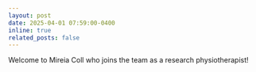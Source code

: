 ```yaml
---
layout: post
date: 2025-04-01 07:59:00-0400
inline: true
related_posts: false
---
```

Welcome to Mireia Coll who joins the team as a research physiotherapist!
